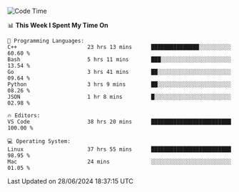 
<!--START_SECTION:waka-->
![Code Time](http://img.shields.io/badge/Code%20Time-2%2C167%20hrs%2043%20mins-blue)

📊 **This Week I Spent My Time On** 

```text
💬 Programming Languages: 
C++                      23 hrs 13 mins      ███████████████░░░░░░░░░░   60.60 % 
Bash                     5 hrs 11 mins       ███░░░░░░░░░░░░░░░░░░░░░░   13.54 % 
Go                       3 hrs 41 mins       ██░░░░░░░░░░░░░░░░░░░░░░░   09.64 % 
Python                   3 hrs 9 mins        ██░░░░░░░░░░░░░░░░░░░░░░░   08.26 % 
JSON                     1 hr 8 mins         █░░░░░░░░░░░░░░░░░░░░░░░░   02.98 % 

🔥 Editors: 
VS Code                  38 hrs 20 mins      █████████████████████████   100.00 % 

💻 Operating System: 
Linux                    37 hrs 55 mins      █████████████████████████   98.95 % 
Mac                      24 mins             ░░░░░░░░░░░░░░░░░░░░░░░░░   01.05 % 
```


 Last Updated on 28/06/2024 18:37:15 UTC
<!--END_SECTION:waka-->

